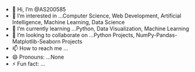 - 👋 Hi, I’m @AS200585
- 👀 I’m interested in ...Computer Science, Web Development, Artificial Intelligence, Machine Learning, Data Science
- 🌱 I’m currently learning ...Python, Data Visualization, Machine Learning
- 💞️ I’m looking to collaborate on ...Python Projects, NumPy-Pandas-Matplotlib-Seaborn Projects
- 📫 How to reach me ...
- 😄 Pronouns: ...None
- ⚡ Fun fact: ...

<!---
AS200585/AS200585 is a ✨ special ✨ repository because its `README.md` (this file) appears on your GitHub profile.
You can click the Preview link to take a look at your changes.
--->
